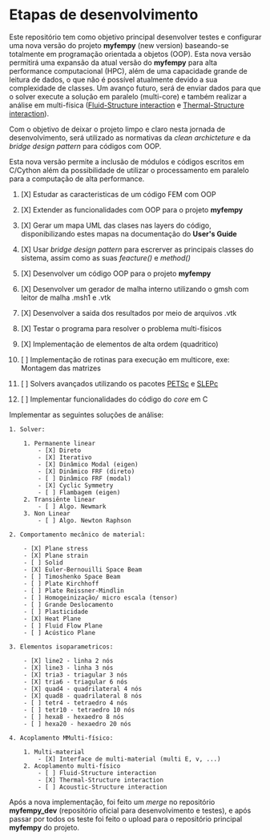 # Etapas de desenvolvimento

Este repositório tem como objetivo principal desenvolver testes e configurar uma nova versão do projeto **myfempy** (new version) baseando-se totalmente em programação orientada a objetos (OOP).
Esta nova versão permitirá uma expansão da atual versão do **myfempy** para alta performance computacional (HPC), além de uma capacidade grande de leitura de dados, o que não é possível atualmente devido a sua complexidade de classes.
Um avanço futuro, será de enviar dados para que o solver execute a solução em paralelo (multi-core) e também realizar a análise em multi-física ([Fluid-Structure interaction](https://en.wikipedia.org/wiki/Fluidstructure_interaction) 
e [Thermal-Structure interaction](https://en.wikipedia.org/wiki/Thermal_stress)).

Com o objetivo de deixar o projeto limpo e claro nesta jornada de desenvolvimento, será utilizado as normativas da _clean archicteture_ e da _bridge design pattern_ para códigos com OOP.

Esta nova versão permite a inclusão de módulos e códigos escritos em C/Cython além da possibilidade de utilizar o processamento em paralelo para a computação de alta performance.

1. [X] Estudar as caracteristicas de um código FEM com OOP

2. [X] Extender as funcionalidades com OOP para o projeto **myfempy**

3. [X] Gerar um mapa UML das clases nas layers do código, disponibilizando estes mapas na documentação do **User's Guide**

4. [X] Usar _bridge design pattern_ para escrerver as principais classes do sistema, assim como as suas _feacture()_ e _method()_

5. [X] Desenvolver um código OOP para o projeto **myfempy**

6. [X] Desenvolver um gerador de malha interno utilizando o gmsh com leitor de malha .msh1 e .vtk

7. [X] Desenvolver a saida dos resultados por meio de arquivos .vtk

8. [X] Testar o programa para resolver o problema multi-físicos

9. [X] Implementação de elementos de alta ordem (quadritico)

10. [ ] Implementação de rotinas para execução em multicore, exe: Montagem das matrizes

11. [ ] Solvers avançados utilizando os pacotes [PETSc](https://petsc.org/release/) e [SLEPc](https://slepc.upv.es/)

12. [ ] Implementar funcionalidades do código do _core_ em C

Implementar as seguintes soluções de análise:

	1. Solver:

		1. Permanente linear
			- [X] Direto
			- [X] Iterativo
			- [X] Dinâmico Modal (eigen)
			- [X] Dinâmico FRF (direto)
			- [ ] Dinâmico FRF (modal)
            - [X] Cyclic Symmetry
			- [ ] Flambagem (eigen)
		2. Transiênte linear
			- [ ] Algo. Newmark
		3. Non Linear
			- [ ] Algo. Newton Raphson

    2. Comportamento mecânico de material:

        - [X] Plane stress
        - [X] Plane strain
        - [ ] Solid
		- [X] Euler-Bernouilli Space Beam
		- [ ] Timoshenko Space Beam
        - [ ] Plate Kirchhoff
        - [ ] Plate Reissner-Mindlin
        - [ ] Homogeinização/ micro escala (tensor)
		- [ ] Grande Deslocamento
		- [ ] Plasticidade
		- [X] Heat Plane
		- [ ] Fluid Flow Plane
		- [ ] Acústico Plane

	3. Elementos isoparametricos:

		- [X] line2 - linha 2 nós
		- [X] line3 - linha 3 nós
		- [X] tria3 - triagular 3 nós
		- [X] tria6 - triagular 6 nós
		- [X] quad4 - quadrilateral 4 nós
		- [X] quad8 - quadrilateral 8 nós
		- [ ] tetr4 - tetraedro 4 nós
		- [ ] tetr10 - tetraedro 10 nós
		- [ ] hexa8 - hexaedro 8 nós
		- [ ] hexa20 - hexaedro 20 nós

	4. Acoplamento MMulti-físico:

		1. Multi-material
			- [X] Interface de multi-material (multi E, v, ...)
		2. Acoplamento multi-físico
			- [ ] Fluid-Structure interaction
			- [X] Thermal-Structure interaction
			- [ ] Acoustic-Structure interaction

Após a nova implementação, foi feito um _merge_ no repositório **myfempy_dev** (repositório oficial para desenvolvimento e testes), e após passar por todos os teste foi feito o upload para
o repositório principal **myfempy** do projeto.
